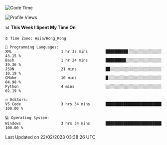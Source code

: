 <!--START_SECTION:waka-->
![Code Time](http://img.shields.io/badge/Code%20Time-31%20hrs%2019%20mins-blue)

![Profile Views](http://img.shields.io/badge/Profile%20Views-5-blue)

📊 **This Week I Spent My Time On** 

```text
⌚︎ Time Zone: Asia/Hong_Kong

💬 Programming Languages: 
XML                      1 hr 32 mins        ██████████░░░░░░░░░░░░░░░   43.15 % 
Bash                     1 hr 24 mins        █████████░░░░░░░░░░░░░░░░   39.36 % 
JSON                     21 mins             ██░░░░░░░░░░░░░░░░░░░░░░░   10.19 % 
CMake                    10 mins             █░░░░░░░░░░░░░░░░░░░░░░░░   04.98 % 
Python                   4 mins              ░░░░░░░░░░░░░░░░░░░░░░░░░   02.19 % 

🔥 Editors: 
VS Code                  3 hrs 34 mins       █████████████████████████   100.00 % 

💻 Operating System: 
Windows                  3 hrs 34 mins       █████████████████████████   100.00 % 

```


 Last Updated on 22/02/2023 03:38:26 UTC
<!--END_SECTION:waka-->
